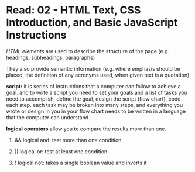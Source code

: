 # Read: 02 - HTML Text, CSS Introduction, and Basic JavaScript Instructions


_HTML elements_ are used to describe the structure of the page (e.g. headings, subheadings, paragraphs)

They also provide semantic information (e.g. where emphasis should be placed, the definition of any acronyms used, when given text is a quotation)

**script:** 
it is series of instructions that a computer can follow to achieve a goal. and to write a script you need to set your goals and a list of tasks you need to accomplish, define the goal, design the script (flow chart), code each step. each task may be broken into many steps, and everything you wrote or design in you in your flow chart needs to be written in a language that the computer can understand.


**logical operators** allow you to compare the results more than one.

1. && logical and: test more than one condition 

2. || logical or: test at least one condition 

3. ! logical not: takes a single boolean value and inverts it 